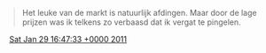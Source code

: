 > Het leuke van de markt is natuurlijk afdingen\. Maar door de lage prijzen was ik telkens zo verbaasd dat ik vergat te pingelen\.

<img src="../../media/tweet.ico" width="12" /> [Sat Jan 29 16:47:33 +0000 2011](https://twitter.com/DromerDenker/status/31393018036621312)